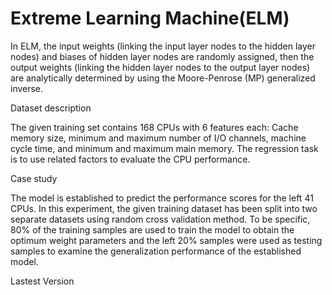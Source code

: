 # Extreme Learning Machine(ELM)
In ELM, the input weights (linking the input layer nodes to the hidden layer nodes) and biases of hidden layer nodes are randomly assigned, then the output weights (linking the hidden layer nodes to the output layer nodes) are analytically determined by using the Moore-Penrose (MP) generalized inverse.

Dataset description

 The given training set contains 168 CPUs with 6 features each: Cache memory size, minimum and maximum number of I/O channels, machine cycle time, and minimum and maximum main memory. The regression task is to use related factors to evaluate the CPU performance.
 
 Case study
 
The model is established to predict the performance scores for the left 41 CPUs. In this experiment, the given training dataset has been split into two separate datasets using random cross validation method. To be specific, 80% of the training samples are used to train the model to obtain the optimum weight parameters and the left 20% samples were used as testing samples to examine the generalization performance of the established model. 


Lastest Version
